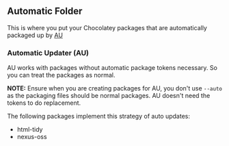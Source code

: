 ## Automatic Folder

This is where you put your Chocolatey packages that are automatically packaged up by [AU](https://chocolatey.org/packages/au)

### Automatic Updater (AU)

AU works with packages without automatic package tokens necessary. So you can treat the packages as normal.

**NOTE:** Ensure when you are creating packages for AU, you don't use `--auto` as the packaging files should be normal packages. AU doesn't need the tokens to do replacement.

The following packages implement this strategy of auto updates:

* html-tidy
* nexus-oss
